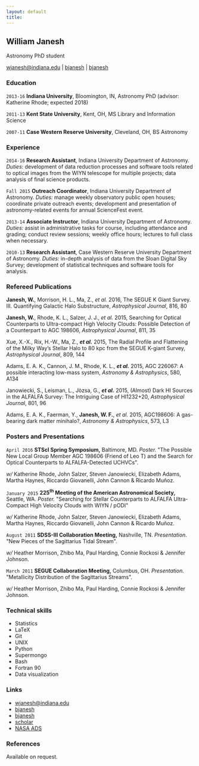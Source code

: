 ```yaml
---
layout: default
title: 
---
```

## William Janesh
Astronomy PhD student

<div id="webaddress">
<a href="mailto:wjanesh@indiana.edu">wjanesh@indiana.edu</a>
|
<i class="fa fa-github"></i> <a href="http://github.com/bjanesh">bjanesh</a>
|
<i class="fa fa-twitter"></i> <a href="http://twitter.com/bjanesh">bjanesh</a>
</div>

### Education

`2013-16`
__Indiana University__, Bloomington, IN, Astronomy PhD (advisor: Katherine Rhode; expected 2018)

`2011-13`
__Kent State University__, Kent, OH, MS Library and Information Science

`2007-11`
__Case Western Reserve University__, Cleveland, OH, BS Astronomy

### Experience

`2014-16`
__Research Assistant__, Indiana University Department of Astronomy. _Duties:_ development of data reduction processes and software tools related to optical images from the WIYN telescope for multiple projects; data analysis of final science products.

`Fall 2015` 
__Outreach Coordinator__, Indiana University Department of Astronomy. _Duties:_ manage weekly observatory public open houses; coordinate private outreach events; development and presentation of astronomy-related events for annual ScienceFest event.

`2013-14` 
__Associate Instructor__, Indiana University Department of Astronomy. _Duties:_ assist in administrative tasks for course, including attendance and grading; conduct review sessions; weekly office hours; lectures to full class when necessary.

`2010-13`
__Research Assistant__, Case Western Reserve University Department of Astronomy. _Duties:_ in-depth analysis of data from the Sloan Digital Sky Survey; development of statistical techniques and software tools for analysis.

### Refereed Publications

__Janesh, W.__, Morrison, H. L., Ma, Z., _et al._ 2016, The SEGUE K Giant Survey. III. Quantifying Galactic Halo Substructure, _Astrophysical Journal_, 816, 80 

__Janesh, W.__, Rhode, K. L., Salzer, J. J., _et al._ 2015, Searching for Optical Counterparts to Ultra-compact High Velocity Clouds: Possible Detection of a Counterpart to AGC 198606, _Astrophysical Journal_, 811, 35 

Xue, X.-X., Rix, H.-W., Ma, Z., ___et al.___ 2015, The Radial Profile and Flattening of the Milky Way’s Stellar Halo to 80 kpc from the SEGUE K-giant Survey, _Astrophysical Journal_, 809, 144 

Adams, E. A. K., Cannon, J. M., Rhode, K. L., ___et al.___ 2015, AGC 226067: A possible interacting low-mass system, _Astronomy &amp; Astrophysics_, 580, A134 

Janowiecki, S., Leisman, L., Jòzsa, G., ___et al.___ 2015, (Almost) Dark HI Sources in the ALFALFA Survey: The Intriguing Case of HI1232+20, _Astrophysical Journal_, 801, 96 

Adams, E. A. K., Faerman, Y., __Janesh, W. F.__, _et al._ 2015, AGC198606: A gas-bearing dark matter minihalo?, _Astronomy &amp; Astrophysics_, 573, L3 

### Posters and Presentations
`April 2016` 
__STScI Spring Symposium,__ Baltimore, MD. _Poster._ "The Possible New Local Group Member AGC 198606 (Friend of Leo T) and the Search for Optical Counterparts to ALFALFA-Detected UCHVCs".

_w/_ Katherine Rhode, John Salzer, Steven Janowiecki, Elizabeth Adams, Martha Haynes, Riccardo Giovanelli, John Cannon & Ricardo Muñoz.

`January 2015`
__225<sup>th</sup> Meeting of the American Astronomical Society,__ Seattle, WA. _Poster._ "Searching for Stellar Counterparts to ALFALFA Ultra- Compact High Velocity Clouds with WIYN / pODI" 

_w/_ Katherine Rhode, John Salzer, Steven Janowiecki, Elizabeth Adams, Martha Haynes, Riccardo Giovanelli, John Cannon & Ricardo Muñoz.

`August 2011`
__SDSS-III Collaboration Meeting,__ Nashville, TN. _Presentation._ "New Pieces of the Sagittarius Tidal Stream". 

_w/_ Heather Morrison, Zhibo Ma, Paul Harding, Connie Rockosi & Jennifer Johnson.

`March 2011`
__SEGUE Collaboration Meeting,__ Columbus, OH. _Presentation._ "Metallicity Distribution of the Sagittarius Streams".

_w/_ Heather Morrison, Zhibo Ma, Paul Harding, Connie Rockosi & Jennifer Johnson.

### Technical skills

* Statistics
* LaTeX
* Git
* UNIX
* Python
* Supermongo
* Bash
* Fortran 90
* Data visualization

### Links

* <i class="fa fa-envelope"></i> <a href="mailto:wjanesh@indiana.edu">wjanesh@indiana.edu</a><br />
* <i class="fa fa-github"></i> <a href="http://github.com/bjanesh">bjanesh</a><br />
* <i class="fa fa-twitter"></i> <a href="http://twitter.com/bjanesh">bjanesh</a><br />
* <i class="fa fa-google"></i> <a href="https://scholar.google.com/citations?user=y3HCilUAAAAJ">scholar</a>
* <i class="fa fa-search"></i> <a href="https://ui.adsabs.harvard.edu/#search/q=author%3A%22Janesh%2C+William%22&sort=date+desc">NASA ADS</a><br />

### References

Available on request.

<!-- ### Footer

Last updated: May 2013 -->
